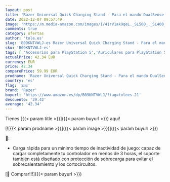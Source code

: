 ```yaml
---
layout: post
title: 'Razer Universal Quick Charging Stand - Para el mando DualSense de PlayStation 5  carga rápida  diseño de soporte curvo  alimentación USB  navegación con una sola mano  Rojo cósmico'
date: 2022-12-07 09:57:49
image: 'https://m.media-amazon.com/images/I/41rV1ak9qeL._SL500_._SL400_.jpg'
comments: true
category: ofertas
author: 'tole.es'
slug: 'B09KNTVWLJ-es Razer Universal Quick Charging Stand - Para el mando...'
sku: 'B09KNTVWLJ-es'
tags: [ 'Accesorios para PlayStation 5','Auriculares para PlayStation 5','Electrónica','Hardware y juegos para PlayStation 5','Informática','Videojuegos','playstation','razer','🇪🇸', ]
actualPrice: 42.34 EUR
currency: EUR
price: 42.34
comparePrice: 59.99 EUR
prodname: 'Razer Universal Quick Charging Stand - Para el mando DualSense de PlayStation 5  carga rápida  diseño de soporte curvo  alimentación USB  navegación con una sola mano  Rojo cósmico'
country: 'es'
flag: '🇪🇸'
brand: 'Razer'
buyurl: 'https://www.amazon.es/dp/B09KNTVWLJ/?tag=tolees-21'
descuento: '29.42'
average: '42.34'
---
```


Tienes [{{< param title >}}]({{< param buyurl >}}) aqui!

[![{{< param prodname >}}]({{< param image >}})]({{< param buyurl >}})

🔎:

- Carga rápida para un mínimo tiempo de inactividad de juego: capaz de cargar completamente tu controlador en menos de 3 horas, el soporte también está diseñado con protección de sobrecarga para evitar el sobrecalentamiento y los cortocircuitos.

[🛒 Comprar!!!]({{< param buyurl >}})
